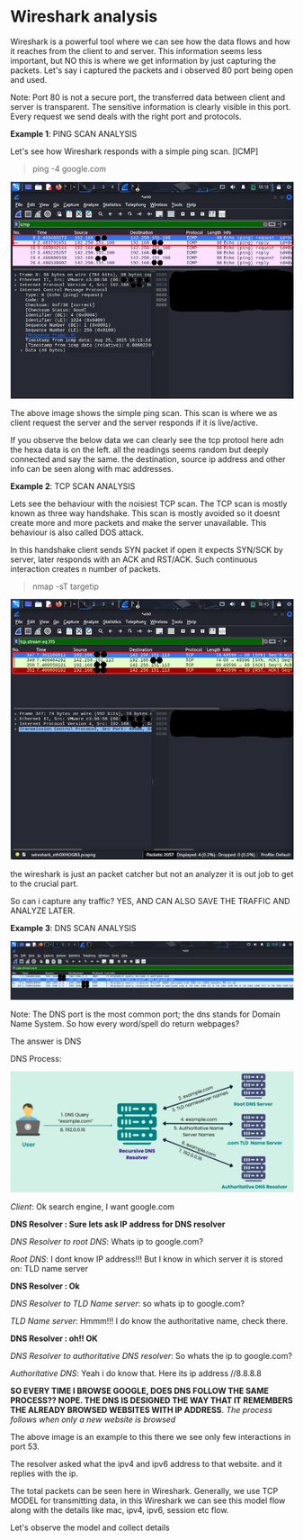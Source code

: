 # Wireshark analysis

Wireshark is a powerful tool where we can see how the data flows and how it reaches from the client to and server. This information seems less important, but NO this is where we get information by just capturing the packets. Let's say i captured the packets and i observed 80 port being open and used.

Note: Port 80 is not a secure port, the transferred data between client and server is transparent. The sensitive information is clearly visible in this port. Every request we send deals with the right port and protocols.

__Example 1__: PING SCAN ANALYSIS

Let's see how Wireshark responds with a simple ping scan. [ICMP]

> ping -4 google.com

![Wireshark example](https://github.com/WEAREJAM/Kickstart_at_ElevateLabs-WiresharkAnalysis/blob/main/assets/sample1.png?raw=true)

The above image shows the simple ping scan. This scan is where we as client request the server and the server responds if it is live/active. 

If you observe the below data we can clearly see the tcp protool here adn the hexa data is on the left. all the readings seems random but deeply connected and say the same. the destination, source ip address and other info can be seen along with mac addresses. 

__Example 2__: TCP SCAN ANALYSIS

Lets see the behaviour with the noisiest TCP scan. The TCP scan is mostly known as three way handshake. This scan is mostly avoided so it doesnt create more and more packets and make the server unavailable. This behaviour is also called DOS attack. 

In this handshake client sends SYN packet if open it expects SYN/SCK by server, later responds with an ACK and RST/ACK. Such continuous interaction creates n number of packets.

> nmap -sT targetip

![Wireshark example](https://github.com/WEAREJAM/Kickstart_at_ElevateLabs-WiresharkAnalysis/blob/main/assets/sample2.png?raw=true)

the wireshark is just an packet catcher but not an analyzer it is out job to get to the crucial part. 

So can i capture any traffic? YES, AND CAN ALSO SAVE THE TRAFFIC AND ANALYZE LATER.

__Example 3__: DNS SCAN ANALYSIS

![Wireshark example](https://github.com/WEAREJAM/Kickstart_at_ElevateLabs-WiresharkAnalysis/blob/main/assets/sample3.png?raw=true) 

Note: The DNS port is the most common port; the dns stands for Domain Name System. So how every word/spell do return webpages? 

The answer is DNS

DNS Process:

![Wireshark example](https://github.com/WEAREJAM/Kickstart_at_ElevateLabs-WiresharkAnalysis/blob/main/assets/sample4.png?raw=true) 

_Client_: Ok search engine, I want google.com

__DNS Resolver : Sure lets ask IP address for DNS resolver__

_DNS Resolver to root DNS_: Whats ip to google.com?

_Root DNS_: I dont know IP address!!! But I know in which server it is stored on: TLD name server

__DNS Resolver : Ok__

_DNS Resolver to TLD Name server_: so whats ip to google.com?

_TLD Name server_: Hmmm!!! I do know the authoritative name, check there.

__DNS Resolver : oh!! OK__

_DNS Resolver to authoritative DNS resolver_: So whats the ip to google.com?

_Authoritative DNS_: Yeah i do know that. Here its ip address //8.8.8.8

__SO EVERY TIME I BROWSE GOOGLE, DOES DNS FOLLOW THE SAME PROCESS?? NOPE. THE DNS IS DESIGNED THE WAY THAT IT REMEMBERS THE ALREADY BROWSED WEBSITES WITH IP ADDRESS__. _The process follows when only a new website is browsed_

The above image is an example to this there we see only few interactions in port 53. 

The resolver asked what the ipv4 and ipv6 address to that website. and it replies with the ip. 

The total packets can be seen here in Wireshark. Generally, we use TCP MODEL for transmitting data, in this Wireshark we can see this model flow along with the details like mac, ipv4, ipv6, session etc flow.

Let's observe the model and collect details 




